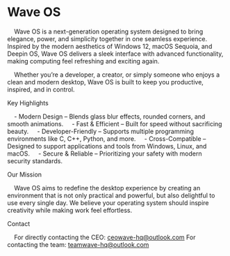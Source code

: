 # Wave OS
    Wave OS is a next-generation operating system designed to bring elegance, power, and simplicity together in one seamless experience. Inspired by the modern aesthetics of Windows 12, macOS Sequoia, and Deepin OS, Wave OS delivers a sleek interface with advanced functionality, making computing feel refreshing and exciting again.

    Whether you’re a developer, a creator, or simply someone who enjoys a clean and modern desktop, Wave OS is built to keep you productive, inspired, and in control.

Key Highlights

    - Modern Design – Blends glass blur effects, rounded corners, and smooth animations.
    - Fast & Efficient – Built for speed without sacrificing beauty.
    - Developer-Friendly – Supports multiple programming environments like C, C++, Python, and more.
    - Cross-Compatible – Designed to support applications and tools from Windows, Linux, and macOS.
    - Secure & Reliable – Prioritizing your safety with modern security standards.

Our Mission

    Wave OS aims to redefine the desktop experience by creating an environment that is not only practical and powerful, but also delightful to use every single day. We believe your operating system should inspire creativity while making work feel effortless.

Contact

    For directly contacting the CEO: ceowave-hq@outlook.com
    For contacting the team: teamwave-hq@outlook.com
